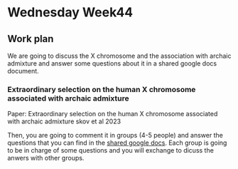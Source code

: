 # Wednesday Week44

## Work plan

We are going to discuss the X chromosome and the association with archaic admixture and answer some questions about it in a shared google docs document.

### Extraordinary selection on the human X chromosome associated with archaic admixture

Paper: Extraordinary selection on the human X chromosome associated with archaic admixture skov et al 2023

Then, you are going to comment it in groups (4-5 people) and answer the questions that you can find in the [shared google docs](https://docs.google.com/document/d/1qizsOc0AvHSIUUHaARD8GLowGPppxNe9lBja4wB71xo/edit?usp=sharing). Each group is going to be in charge of some questions and you will exchange to dicuss the anwers with other groups.





